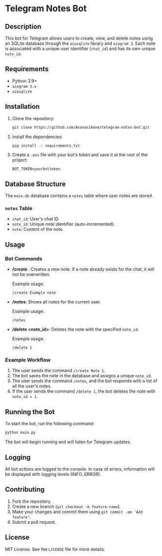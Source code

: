 # Telegram Notes Bot

## Description

This bot for Telegram allows users to create, view, and delete notes using an SQLite database through the `aiosqlite` library and `aiogram 3`. Each note is associated with a unique user identifier (`chat_id`) and has its own unique `note_id`.

## Requirements

- Python 3.9+
- `aiogram 3.x`
- `aiosqlite`

## Installation

1. Clone the repository:

    ```bash
    git clone https://github.com/Ananas1kexe/telegram-notes-bot.git
    ```

2. Install the dependencies:

    ```bash
    pip install -r requirements.txt
    ```

3. Create a `.env` file with your bot's token and save it at the root of the project:

    ```
    BOT_TOKEN=yourbottoken
    ```

## Database Structure

The `main.db` database contains a `notes` table where user notes are stored.

### `notes` Table

- `chat_id`: User's chat ID.
- `note_id`: Unique note identifier (auto-incremented).
- `note`: Content of the note.

## Usage

### Bot Commands

- **/create <note>**: Creates a new note. If a note already exists for the chat, it will not be overwritten.
  
  Example usage:
  ```
  /create Example note
  ```

- **/notes**: Shows all notes for the current user.
  
  Example usage:
  ```
  /notes
  ```

- **/delete <note_id>**: Deletes the note with the specified `note_id`.

  Example usage:
  ```
  /delete 1
  ```

### Example Workflow

1. The user sends the command `/create Note 1`.
2. The bot saves the note in the database and assigns a unique `note_id`.
3. The user sends the command `/notes`, and the bot responds with a list of all the user's notes.
4. If the user sends the command `/delete 1`, the bot deletes the note with `note_id = 1`.

## Running the Bot

To start the bot, run the following command:

```bash
python main.py
```

The bot will begin running and will listen for Telegram updates.

## Logging

All bot actions are logged to the console. In case of errors, information will be displayed with logging levels (INFO, ERROR).

## Contributing

1. Fork the repository.
2. Create a new branch (`git checkout -b feature-name`).
3. Make your changes and commit them using `git commit -am 'Add feature'`.
4. Submit a pull request.

## License

MIT License. See the `LICENSE` file for more details.

